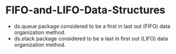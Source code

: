 # FIFO-and-LIFO-Data-Structures
<ul>
  <li>ds.queue package considered to be a first in last out (FIFO) data organization method.</li>
  <li>ds.stack package considered to be a last in first out (LIFO) data organization method.</li>
</ul>
